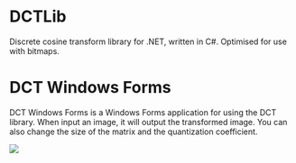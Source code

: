 # DCTLib
Discrete cosine transform library for .NET, written in C#. Optimised for use with bitmaps.

# DCT Windows Forms
DCT Windows Forms is a Windows Forms application for using the DCT library. 
When input an image, it will output the transformed image. You can also change the size of the matrix and the quantization coefficient.

![](https://raw.githubusercontent.com/lazarevandrey/DCTLib/master/Screenshot.png)

